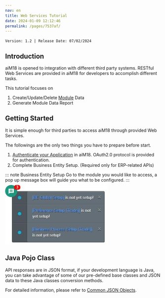 ```yaml
---
nav: en
title: Web Services Tutorial
date: 2024-01-09 12:12:46
permalink: /pages/7537af/
---
```


`Version: 1.2 | Release Date: 07/02/2024`

## Introduction

aiM18 is opened to integration with different third party systems. RESTful Web Services are provided in aiM18 for developers to accomplish different tasks.

This tutorial focuses on

1. Create/Update/Delete [Module](/pages/7488ac/#module) Data
2. Generate Module Data Report

## Getting Started

It is simple enough for third parties to access aiM18 through provided Web Services. 

The followings are the only two things you have to prepare before start.

1. [Authenticate your Application](/pages/2ffa7b/) in aiM18. OAuth2.0 protocol is provided for authentication.
2. Complete Business Entity Setup. (Required only for ERP-related APIs)

::: note Business Entity Setup
Go to the module you would like to access, a pop up message box will guide you what to be configured.
::: 
![wst03](/assets/wst03.png)

## Java Pojo Class

API responses are in JSON format, if your development language is Java, you can take advantage of some of our pre-defined base classes and JSON data to these Java classes conversion methods.

For detailed information, please refer to [Common JSON Objects](/pages/c42005/).



